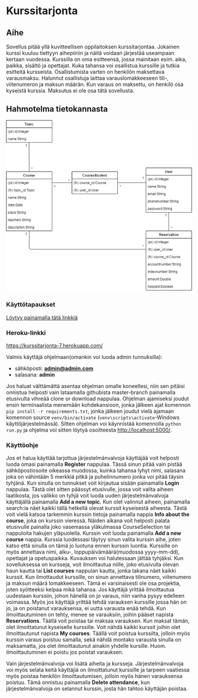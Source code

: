 # Kurssitarjonta
## Aihe

Sovellus pitää yllä kuvitteellisen oppilaitoksen kurssitarjontaa. Jokainen kurssi kuuluu tiettyyn aihepiiriin ja näitä voidaan järjestää useampaan kertaan vuodessa. Kurssilla on oma esitteensä, jossa mainitaan esim. aika, paikka, sisältö ja opettajat. Kuka tahansa voi osallistua kurssille ja tutkia esitteitä kursseista. Osallistumista varten on henkilön maksettava varausmaksu. Halunnut osallistuja laittaa varauslomakkeeseen tili-, viitenumeron ja maksun määrän. Kun varaus on maksettu, on henkilö osa kyseistä kurssia. Maksutus ei ole osa tätä sovellusta.

## Hahmotelma tietokannasta


![](https://github.com/SamiP7/Kurssitarjonta/blob/master/documentation/pictures/kaavio.png)

### Käyttötapaukset

[Löytyy painamalla tätä linkkiä](https://github.com/SamiP7/Kurssitarjonta/blob/master/documentation/toiminnallisuuksia.md)


### Heroku-linkki

https://kurssitarjonta-7.herokuapp.com/

Valmis käyttäjä ohjelmaan(omankin voi luoda admin tunnuksilla): 
* sähköposti: **admin@admin.com**
* salasana: **admin**

Jos haluat välttämättä asentaa ohjelman omalle koneellesi, niin sen pitäisi onnistua helposti vain lataamalla githubista master-branch painamalla etusivulta vihreää clone or download nappulaa. Ohjelman ajamiseksi joudut ensin terminaalista menemään kohdekansioon, jonka jälkeen ajat komennon `pip install -r requirements.txt`, jonka jälkeen joudut vielä ajamaan komennon source `venv/bin/activate` (`venv\scripts\activate`-Windows käyttöjärjestelmässä). Sitten ohjelman voi käynnistää komennolla `python run.py` ja ohjelma voi sitten löytyä osoitteesta [http://localhost:5000/](http://localhost:5000/).
### Käyttöohje

Jos et halua käyttää tarjottua järjestelmänvalvoja käyttäjää voit helposti luoda omasi painamalla **Register** nappulaa. Tässä sinun pitää vain pistää sähköpostiosoite oikeassa muodossa, kuinka tahansa lyhyt nimi, salasana joka on vähintään 5 merkkiä pitkä ja puhelinnumero jonka voi pitää täysin tyhjänä. Kun sinulla on tunnukset voit kirjautua sisään painamalla **Login** nappulaa. Tästä olet sitten päässyt etusivulle, jossa voit valita aiheen laatikosta, jos valikko on tyhjä voit luoda uuden järjestelmänvalvoja käyttäjällä painamalla **Add a new topic**. Kun olet valinnut aiheen, painamalla search:ia näet kaikki tällä hetkellä olevat kurssit kyseisestä aiheesta. Tästä voit vielä katsoa tarkemmin kurssin tietoja painamalla nappia **Info about the course**, joka on kurssin vieressä. Näiden aikana voit helposti palata etusivulle painalla joko vasemassa yläkulmassa CourseSelection tai nappuloita hakujen yläpuolella. Kurssin voit luoda painamalla **Add a new course** nappia. Kurssia luodessasi täytyy sinun valita kurssin aihe, joten katso että sinulla on tämä jo luotuna ennen kurssin luontia. Kurssille on myös annettava nimi, alku-, loppupäivämäärä(muodossa yyyy-mm-dd), opettajat ja opetuspaikka. Kuvauksen voi halutessaan jättää tyhjäksi. Kun sovelluksessa on kursseja, voit ilmoittautua niille, joko etusivulla olevan haun kautta tai **List courses** nappulan kautta, jonka takana näet kaikki kurssit. Kun ilmottaudut kurssille, on sinun annettava tilinumero, viitenumero ja maksun määrä lomakkeeseen. Tämä ei varsinaisesti ole osa projektia, joten syötteeksi kelpaa mikä tahansa. Jos käyttäjä yrittää ilmoittautua uudestaan kurssiin, johon hänellä on jo varaus, niin vanha pysyy edelleen voimassa. Myös jos käyttäjä yrittää tehdä varauksen kurssille jossa hän on jo, ja on poistanut varauksensa, ei uutta varausta enää tehdä. Kun ilmoittautuminen on tehty, menee se varauksiin, joihin pääset napista **Reservations**. Täällä voit poistaa tai maksaa varauksen. Kun maksat tämän, olet ilmoittatunut kyseiselle kurssille. Voit nähdä kaikki kurssit joihin olet ilmoittautunut napista **My courses**. Täällä voit poistua kurssilta, jolloin myös kurssin varaus poistuu samalla, sekä nähdä montako varausta sinulla on maksamatta, jos olet ilmoittautunut ainakin yhdelle kursille. Huom. ilmoittautuminen ei poistu jos poistat varauksen.

Vain järjestelmänvalvoja voi lisätä aiheita ja kursseja. Järjestelmänvalvoja voi myös selata keitä käyttäjiä on ilmoittatunut kurssille ja tarpeen vaatiessa myös poistaa henkilön ilmoittautumisen, jolloin myös hänen varauksensa poistuu. Tämä onnistuu painamalla **Delete attendance**, kun järjestelmänvalvoja on selannut kurssin, josta hän tahtoo käyttäjän poistaa.
